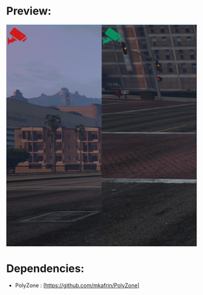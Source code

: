 
# Preview:

![Alt text](image.png)

# Dependencies:

* PolyZone : [https://github.com/mkafrin/PolyZone]